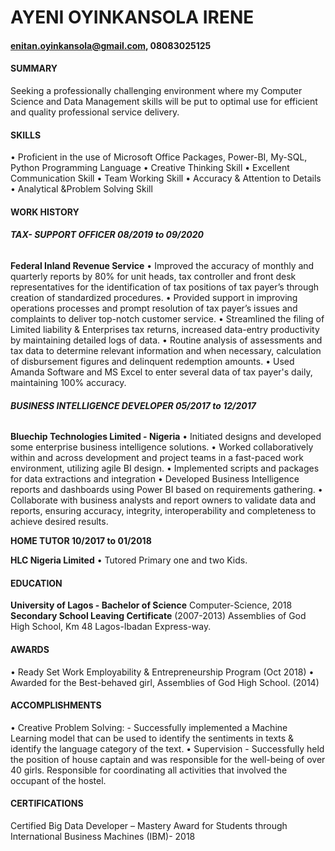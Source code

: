# AYENI OYINKANSOLA IRENE
#### enitan.oyinkansola@gmail.com, 08083025125

#### SUMMARY
Seeking a professionally challenging environment where my Computer Science and Data Management skills will be put to optimal use for efficient and quality professional service delivery.

#### SKILLS
•	Proficient in the use of Microsoft Office Packages, Power-BI, My-SQL, Python Programming Language
•	Creative Thinking Skill                                              		•	Excellent Communication Skill
•	Team Working Skill
•	Accuracy & Attention to Details
•	Analytical &Problem Solving Skill

#### WORK HISTORY
###### **TAX- SUPPORT OFFICER                                                                                                              08/2019 to 09/2020** 
**Federal Inland Revenue Service** 
•	Improved the accuracy of monthly and quarterly reports by 80% for unit heads, tax controller and front desk representatives for the identification of tax positions of tax payer’s through creation of standardized procedures.
•	Provided support in improving operations processes and prompt resolution of tax payer’s issues and complaints to deliver top-notch customer service.
•	Streamlined the filing of Limited liability & Enterprises tax returns, increased data-entry productivity by maintaining detailed logs of data.
•	Routine analysis of assessments and tax data to determine relevant information and when necessary, calculation of disbursement figures and delinquent redemption amounts.
•	Used Amanda Software and MS Excel to enter several data of tax payer's daily, maintaining 100% accuracy.


###### **BUSINESS INTELLIGENCE DEVELOPER                                                                                         05/2017 to 12/2017**
**Bluechip Technologies Limited - Nigeria**
•	Initiated designs and developed some enterprise business intelligence solutions.
•	Worked collaboratively within and across development and project teams in a fast-paced work environment, utilizing agile BI design.
•	Implemented scripts and packages for data extractions and integration
•	Developed Business Intelligence reports and dashboards using Power BI based on requirements gathering.
•	Collaborate with business analysts and report owners to validate data and reports, ensuring accuracy, integrity, interoperability and completeness to achieve desired results. 


**HOME TUTOR  			                                                                                          10/2017 to 01/2018**

**HLC Nigeria Limited** 
•	Tutored Primary one and two Kids.

#### EDUCATION
**University of Lagos - Bachelor of Science** 
Computer-Science, 2018
**Secondary School Leaving Certificate** (2007-2013) Assemblies of God High School, Km 48 Lagos-Ibadan Express-way. 

#### AWARDS
•	Ready Set Work Employability & Entrepreneurship Program (Oct 2018)
•	Awarded for the Best-behaved girl, Assemblies of God High School. (2014)

#### ACCOMPLISHMENTS
•	Creative Problem Solving: - Successfully implemented a Machine Learning model that can be used to identify the sentiments in texts & identify the language category of the text.
•	Supervision - Successfully held the position of house captain and was responsible for the well-being of over 40 girls. Responsible for coordinating all activities that involved the occupant of the hostel.

#### CERTIFICATIONS
Certified Big Data Developer – Mastery Award for Students through International Business Machines (IBM)- 2018


